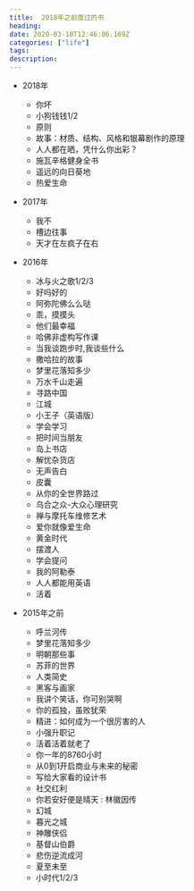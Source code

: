 ```yaml
---
title:  2018年之前度过的书
heading: 
date: 2020-03-18T12:46:06.169Z
categories: ["life"]
tags: 
description: 
---
```



- 2018年
    - 你坏
    - 小狗钱钱1/2
    - 原则
    - 故事：材质、结构、风格和银幕剧作的原理
    - 人人都在晒，凭什么你出彩？
    - 施瓦辛格健身全书
    - 遥远的向日葵地
    - 热爱生命
- 2017年     
    - 我不
    - 槽边往事
    - 天才在左疯子在右
- 2016年
    - 冰与火之歌1/2/3
    - 好吗好的
    - 阿弥陀佛么么哒
    - 乖，摸摸头
    - 他们最幸福
    - 哈佛非虚构写作课
    - 当我谈跑步时,我谈些什么
    - 撒哈拉的故事
    - 梦里花落知多少
    - 万水千山走遍
    - 寻路中国
    - 江城
    - 小王子（英语版）
    - 学会学习
    - 把时间当朋友
    - 岛上书店
    - 解忧杂货店
    - 无声告白
    - 皮囊
    - 从你的全世界路过
    - 乌合之众-大众心理研究
    - 禅与摩托车维修艺术
    - 爱你就像爱生命
    - 黄金时代
    - 摆渡人
    - 学会提问
    - 我的阿勒泰
    - 人人都能用英语
    - 活着
      
- 2015年之前
    - 呼兰河传
    - 梦里花落知多少
    - 明朝那些事
    - 苏菲的世界
    - 人类简史
    - 黑客与画家
    - 我讲个笑话，你可别哭啊
    - 你的孤独，虽败犹荣
    - 精进：如何成为一个很厉害的人
    - 小强升职记
    - 活着活着就老了
    - 你一年的8760小时
    - 从0到1开启商业与未来的秘密
    - 写给大家看的设计书
    - 社交红利
    - 你若安好便是晴天 : 林徽因传
    - 幻城
    - 暮光之城
    - 神雕侠侣
    - 基督山伯爵
    - 悲伤逆流成河
    - 夏至未至
    - 小时代1/2/3




